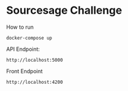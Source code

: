 # Sourcesage Challenge

How to run
```
docker-compose up
```


API Endpoint:
```
http://localhost:5000
```

Front Endpoint
```
http://localhost:4200
```